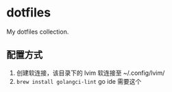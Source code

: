 # dotfiles
My dotfiles collection.

## 配置方式
1. 创建软连接，该目录下的 lvim 软连接至 ~/.config/lvim/
2. `brew install golangci-lint` go ide 需要这个

